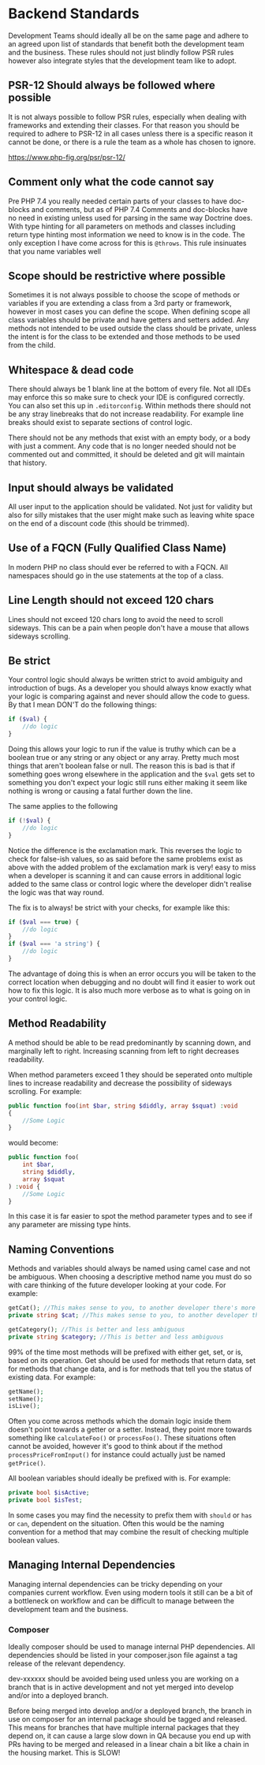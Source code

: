 # Backend Standards

Development Teams should ideally all be on the same page and adhere to an agreed upon list of standards that benefit both the
development team and the business. These rules should not just blindly follow PSR rules however also integrate
styles that the development team like to adopt.

## PSR-12 Should always be followed where possible

It is not always possible to follow PSR rules, especially when dealing with frameworks and extending their classes.
For that reason you should be required to adhere to PSR-12 in all cases unless there is a specific reason it cannot
be done, or there is a rule the team as a whole has chosen to ignore.

https://www.php-fig.org/psr/psr-12/

## Comment only what the code cannot say

Pre PHP 7.4 you really needed certain parts of your classes to have doc-blocks and comments, but as of PHP 7.4
Comments and doc-blocks have no need in existing unless used for parsing in the same way Doctrine does.
With type hinting for all parameters on methods and classes including return type hinting most information we need to
know is in the code. The only exception I have come across for this is `@throws`. This rule insinuates that you name
variables well

## Scope should be restrictive where possible

Sometimes it is not always possible to choose the scope of methods or variables if you are extending a class from a
3rd party or framework, however in most cases you can define the scope. When defining scope all class variables should
be private and have getters and setters added. Any methods not intended to be used outside the class should be
private, unless the intent is for the class to be extended and those methods to be used from the child.

## Whitespace & dead code

There should always be 1 blank line at the bottom of every file. Not all IDEs may enforce this so make sure to check
your IDE is configured correctly. You can also set this up in `.editorconfig`. Within methods there should not be any
stray linebreaks that do not increase readability. For example line breaks should exist to separate sections of control
logic.

There should not be any methods that exist with an empty body, or a body with just a comment.
Any code that is no longer needed should not be commented out and committed, it should be deleted and git will maintain
that history.

## Input should always be validated

All user input to the application should be validated. Not just for validity but also for silly mistakes that the user
might make such as leaving white space on the end of a discount code (this should be trimmed).

## Use of a FQCN (Fully Qualified Class Name)

In modern PHP no class should ever be referred to with a FQCN. All namespaces should go in the use statements at the
top of a class.

## Line Length should not exceed 120 chars

Lines should not exceed 120 chars long to avoid the need to scroll sideways. This can be a pain when people don't
have a mouse that allows sideways scrolling.

## Be strict

Your control logic should always be written strict to avoid ambiguity and introduction of bugs. As a developer
you should always know exactly what your logic is comparing against and never should allow the code to guess.
By that I mean DON'T do the following things:

```php
if ($val) {
    //do logic
}
```

Doing this allows your logic to run if the value is truthy which can be a boolean true or any string or any object or
any array. Pretty much most things that aren't boolean false or null. The reason this is bad is that if something
goes wrong elsewhere in the application and the `$val` gets set to something you don't expect your logic still runs
either making it seem like nothing is wrong or causing a fatal further down the line.

The same applies to the following

```php
if (!$val) {
    //do logic
}
```

Notice the difference is the exclamation mark. This reverses the logic to check for false-ish values, so as said before
the same problems exist as above with the added problem of the exclamation mark is very! easy to miss when a developer
is scanning it and can cause errors in additional logic added to the same class or control logic where the developer
didn't realise the logic was that way round.

The fix is to always! be strict with your checks, for example like this:

```php
if ($val === true) {
    //do logic
}
if ($val === 'a string') {
    //do logic
}
```

The advantage of doing this is when an error occurs you will be taken to the correct location when debugging and no doubt
will find it easier to work out how to fix this logic. It is also much more verbose as to what is going on in your control
logic.

## Method Readability

A method should be able to be read predominantly by scanning down, and marginally left to right. Increasing scanning
from left to right decreases readability.

When method parameters exceed 1 they should be seperated onto multiple lines to increase readability and decrease the
possibility of sideways scrolling. For example:

```php
public function foo(int $bar, string $diddly, array $squat) :void
{
    //Some Logic
}
```

would become:

```php
public function foo(
    int $bar,
    string $diddly,
    array $squat
) :void {
    //Some Logic
}
```

In this case it is far easier to spot the method parameter types and to see if any parameter are missing type hints.

## Naming Conventions

Methods and variables should always be named using camel case and not be ambiguous. When choosing a descriptive method
name you must do so with care thinking of the future developer looking at your code. For example:

```php
getCat(); //This makes sense to you, to another developer there's more than one meaning
private string $cat; //This makes sense to you, to another developer there's more than one meaning
```

```php
getCategory(); //This is better and less ambiguous
private string $category; //This is better and less ambiguous
```

99% of the time most methods will be prefixed with either get, set, or is, based on its operation. Get should be used
for methods that return data, set for methods that change data, and is for methods that tell you the status of existing
data. For example:

```php
getName();
setName();
isLive();
```

Often you come across methods which the domain logic inside them doesn't point towards a getter or a setter. Instead,
they point more towards something like `calculateFoo()` or `processFoo()`. These situations often cannot be avoided,
however it's good to think about if the method `processPriceFromInput()` for instance could actually just be named
`getPrice()`.

All boolean variables should ideally be prefixed with is. For example:

```php
private bool $isActive;
private bool $isTest;
```

In some cases you may find the necessity to prefix them with `should` or `has` or `can`, dependent on the situation.
Often this would be the naming convention for a method that may combine the result of checking multiple boolean values. 

## Managing Internal Dependencies

Managing internal dependencies can be tricky depending on your companies current workflow. Even using modern tools it still can
be a bit of a bottleneck on workflow and can be difficult to manage between the development team and the business.

### Composer

Ideally composer should be used to manage internal PHP dependencies. All dependencies should be listed in your composer.json
file against a tag release of the relevant dependency.

dev-xxxxxx should be avoided being used unless you are working on a branch that is in active development and not yet merged into develop
and/or into a deployed branch.

Before being merged into develop and/or a deployed branch, the branch in use on composer for an internal package should be tagged and released.
This means for branches that have multiple internal packages that they depend on, it can cause a large slow down in QA because you end up with PRs
having to be merged and released in a linear chain a bit like a chain in the housing market. This is SLOW!
